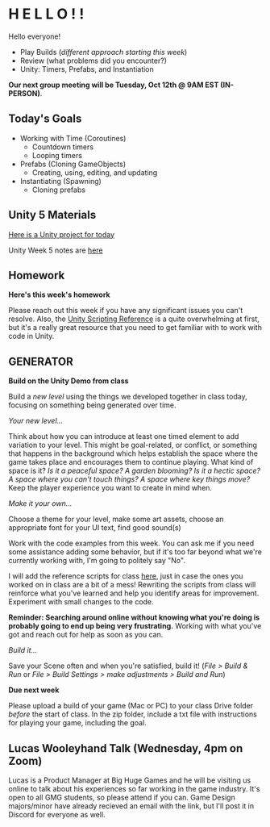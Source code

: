 # H E L L O ! !
Hello everyone!
- Play Builds (*different approach starting this week*)
- Review (what problems did you encounter?)
- Unity: Timers, Prefabs, and Instantiation

__Our next group meeting will be Tuesday, Oct 12th @ 9AM EST (IN-PERSON)__. 

## Today's Goals ##
- Working with Time (Coroutines)
    - Countdown timers
    - Looping timers
- Prefabs (Cloning GameObjects)
    - Creating, using, editing, and updating
- Instantiating (Spawning) 
    - Cloning prefabs

## Unity 5 Materials
[Here is a Unity project for today](https://drive.google.com/file/d/1jlHxb6TxFSRWFfii-BsIfmRGSiyUlUDq/view?usp=sharing)

Unity Week 5 notes are [here](https://docs.google.com/document/d/1WP_CZ74g-I3t3NW5KzxvqGjRYMyWlKoGD08XsPPDXW0/edit?usp=sharing)

## Homework ##

__Here's this week's homework__

Please reach out this week if you have any significant issues you can't resolve. Also, the [Unity Scripting Reference](https://docs.unity3d.com/2021.1/Documentation/ScriptReference/) is a quite overwhelming at first, but it's a really great resource that you need to get familiar with to work with code in Unity.

## GENERATOR
__Build on the Unity Demo from class__

Build a *new level* using the things we developed together in class today, focusing on something being generated over time.

*Your new level...*

Think about how you can introduce at least one timed element to add variation to your level. This might be goal-related, or conflict, or something that happens in the background which helps establish the space where the game takes place and encourages them to continue playing. What kind of space is it? *Is it a peaceful space? A garden blooming? Is it a hectic space? A space where you can't touch things? A space where key things move?* Keep the player experience you want to create in mind when.

*Make it your own...*

Choose a theme for your level, make some art assets, choose an appropriate font for your UI text, find good sound(s)

Work with the code examples from this week. You can ask me if you need some assistance adding some behavior, but if it's too far beyond what we're currently working with, I'm going to politely say "No". 

I will add the reference scripts for class [here](https://drive.google.com/file/d/1KQ7zFd0JV2wczTja-6YjRIDsfVH2lmup/view?usp=sharing), just in case the ones you worked on in class are a bit of a mess! Rewriting the scripts from class will reinforce what you've learned and help you identify areas for improvement. Experiment with small changes to the code.

__Reminder: Searching around online without knowing what you're doing is probably going to end up being very frustrating.__ Working with what you've got and reach out for help as soon as you can.

*Build it...*

Save your Scene often and when you're satisfied, build it! (*File > Build & Run* or *File > Build Settings > make adjustments > Build and Run*)

__Due next week__

Please upload a build of your game (Mac or PC) to your class Drive folder *before* the start of class. In the zip folder, include a txt file with instructions for playing your game, including the goal.

## Lucas Wooleyhand Talk (Wednesday, 4pm on Zoom)
Lucas is a Product Manager at Big Huge Games and he will be visiting us online to talk about his experiences so far working in the game industry. It's open to all GMG students, so please attend if you can. Game Design majors/minor have already recieved an email with the link, but I'll post it in Discord for everyone as well.